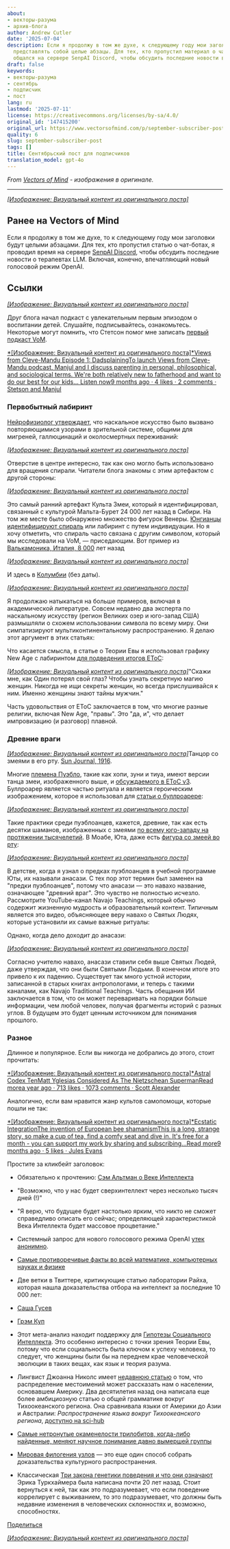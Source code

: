 ```yaml
---
about:
- векторы-разума
- архив-блога
author: Andrew Cutler
date: '2025-07-04'
description: Если я продолжу в том же духе, к следующему году мои заголовки будут
  представлять собой целые абзацы. Для тех, кто пропустил материал о чат-ботах, я
  общался на сервере SenpAI Discord, чтобы обсудить последние новости в области LLM...
draft: false
keywords:
- векторы-разума
- сентябрь
- подписчик
- пост
lang: ru
lastmod: '2025-07-11'
license: https://creativecommons.org/licenses/by-sa/4.0/
original_id: '147415200'
original_url: https://www.vectorsofmind.com/p/september-subscriber-post
quality: 6
slug: september-subscriber-post
tags: []
title: Сентябрьский пост для подписчиков
translation_model: gpt-4o
---
```


*From [Vectors of Mind](https://www.vectorsofmind.com/p/september-subscriber-post) - изображения в оригинале.*

---

[*[Изображение: Визуальный контент из оригинального поста]*](https://substackcdn.com/image/fetch/$s_!5c5_!,f_auto,q_auto:good,fl_progressive:steep/https%3A%2F%2Fsubstack-post-media.s3.amazonaws.com%2Fpublic%2Fimages%2F9e5df3a6-057e-4f32-ad9d-dbbcf3aaabad_564x564.jpeg)

## Ранее на Vectors of Mind

Если я продолжу в том же духе, то к следующему году мои заголовки будут целыми абзацами. Для тех, кто пропустил статью о чат-ботах, я проводил время на сервере [SenpAI Discord](https://discord.gg/a7vZVaf9Dn), чтобы обсудить последние новости о терапевтах LLM. Включая, конечно, впечатляющий новый голосовой режим OpenAI.

## Ссылки

[*[Изображение: Визуальный контент из оригинального поста]*](https://substackcdn.com/image/fetch/$s_!95Qh!,f_auto,q_auto:good,fl_progressive:steep/https%3A%2F%2Fsubstack-post-media.s3.amazonaws.com%2Fpublic%2Fimages%2F95174c6a-d1fa-43d9-9f5d-dd0b08a38e1d_1344x896.png)

Друг блога начал подкаст с увлекательным первым эпизодом о воспитании детей. Слушайте, подписывайтесь, ознакомьтесь. Некоторые могут помнить, что Стетсон помог мне записать [первый подкаст VoM](https://www.vectorsofmind.com/p/stetson-of-holodoxa-1).

[*[Изображение: Визуальный контент из оригинального поста]*Views from Cleve-Mandu Episode 1: DadsplainingTo launch Views from Cleve-Mandu podcast, Manjul and I discuss parenting in personal, philosophical, and sociological terms. We're both relatively new to fatherhood and want to do our best for our kids… Listen now9 months ago · 4 likes · 2 comments · Stetson and Manjul](https://clevemandu.substack.com/p/episode-1-dadsplaining)

### Первобытный лабиринт

[Нейрофизиолог утверждает](https://www.bradshawfoundation.com/ancient_symbols_in_rock_art/visual_hallucinations_a_cerebral_source.php), что наскальное искусство было вызвано повторяющимися узорами в зрительной системе, общими для мигреней, галлюцинаций и околосмертных переживаний:

[*[Изображение: Визуальный контент из оригинального поста]*](https://substackcdn.com/image/fetch/$s_!MuKI!,f_auto,q_auto:good,fl_progressive:steep/https%3A%2F%2Fsubstack-post-media.s3.amazonaws.com%2Fpublic%2Fimages%2F99e7b43e-68ba-4f68-a4e0-6fef733b814f_600x385.jpeg)

Отверстие в центре интересно, так как оно могло быть использовано для вращения спирали. Читатели блога знакомы с этим артефактом с другой стороны:

[*[Изображение: Визуальный контент из оригинального поста]*](https://substackcdn.com/image/fetch/$s_!3kOy!,f_auto,q_auto:good,fl_progressive:steep/https%3A%2F%2Fsubstack-post-media.s3.amazonaws.com%2Fpublic%2Fimages%2F6d1b3c0d-de6b-4b64-99c1-a58b344d42e9_763x512.jpeg)

Это самый ранний артефакт Культа Змеи, который я идентифицировал, связанный с культурой Мальта-Бурет 24 000 лет назад в Сибири. На том же месте было обнаружено множество фигурок Венеры. [Юнгианцы идентифицируют спираль](https://gettherapybirmingham.com/the-labyrinth-in-jungian-psychology-traversing-the-winding-path-of-individuation/) или лабиринт с путем индивидуации. Но я хочу отметить, что спираль часто связана с другим символом, который мы исследовали на VoM, — приседающим. Вот пример из [Валькамоника, Италия, 8 000](https://www.reddit.com/r/europagans/comments/sq9ss1/the_rock_art_of_valcamonica/) лет назад

[^1]:

[*[Изображение: Визуальный контент из оригинального поста]*](https://substackcdn.com/image/fetch/$s_!j50r!,f_auto,q_auto:good,fl_progressive:steep/https%3A%2F%2Fsubstack-post-media.s3.amazonaws.com%2Fpublic%2Fimages%2F03b0e5a1-bfed-496f-8a7a-d4e7091bc265_600x450.jpeg)

И здесь в [Колумбии](https://commons.wikimedia.org/wiki/File:Pictogramas_caracoli.jpg) (без даты).

[*[Изображение: Визуальный контент из оригинального поста]*](https://substackcdn.com/image/fetch/$s_!xU78!,f_auto,q_auto:good,fl_progressive:steep/https%3A%2F%2Fsubstack-post-media.s3.amazonaws.com%2Fpublic%2Fimages%2Fde4d59e7-a6fe-4cbd-a53c-90e19c44822a_220x306.jpeg)

Я продолжаю натыкаться на больше примеров, включая в академической литературе. Совсем недавно два эксперта по наскальному искусству (регион Великих озер и юго-запад США) размышляли о схожем использовании символа по всему миру. Они симпатизируют мультиконтинентальному распространению. Я делаю этот аргумент в этих статьях:

Что касается смысла, в статье о Теории Евы я использовал графику New Age с лабиринтом [для подведения итогов EToC](https://www.vectorsofmind.com/i/140565846/death-and-rebirth):

[*[Изображение: Визуальный контент из оригинального поста]*](https://substackcdn.com/image/fetch/$s_!c72a!,f_auto,q_auto:good,fl_progressive:steep/https%3A%2F%2Fsubstack-post-media.s3.amazonaws.com%2Fpublic%2Fimages%2F524fb1c0-469a-4408-9e7b-0faa12096066_564x588.jpeg)"Скажи мне, как Один потерял свой глаз? Чтобы узнать секретную магию женщин. Никогда не ищи секреты женщин, но всегда прислушивайся к ним. Именно женщины знают тайны мужчин."

Часть удовольствия от EToC заключается в том, что многие разные религии, включая New Age, "правы". Это "да, и", что делает импровизацию (и разговор) плавной.

### Древние враги

[*[Изображение: Визуальный контент из оригинального поста]*](https://substackcdn.com/image/fetch/$s_!Lpse!,f_auto,q_auto:good,fl_progressive:steep/https%3A%2F%2Fsubstack-post-media.s3.amazonaws.com%2Fpublic%2Fimages%2F1ef64d09-519b-4a4c-82af-15865bf9ca33_1296x1032.png)Танцор со змеями в его рту. [Sun Journal, 1916](https://www.newbernsj.com/archives/miss-wientge-sees-a-hopi-snake-dance/article_a9435401-11f5-5b40-8fa5-5646b315549d.html).

Многие [племена Пуэбло](https://en.wikipedia.org/wiki/Puebloans), такие как хопи, зуни и тиуа, имеют версии танца змеи, изображенного выше, и [обсуждаемого в EToC v3](https://www.vectorsofmind.com/p/eve-theory-of-consciousness-v3#footnote-28-140565846). Буллроарер является частью ритуала и является героическим изображением, которое я использовал для [статьи о буллроарере](https://www.vectorsofmind.com/p/eve-theory-of-consciousness-v3#footnote-28-140565846):

[*[Изображение: Визуальный контент из оригинального поста]*](https://substackcdn.com/image/fetch/$s_!g8gJ!,f_auto,q_auto:good,fl_progressive:steep/https%3A%2F%2Fsubstack-post-media.s3.amazonaws.com%2Fpublic%2Fimages%2Fb6fd33db-2118-431c-8609-b7e570c90c74_392x661.png)

Такие практики среди пуэблоанцев, кажется, древние, так как есть десятки шаманов, изображенных с змеями [по всему юго-западу на протяжении тысячелетий](https://www.vectorsofmind.com/i/140565846/eurasia-and-the-americas). В Моабе, Юта, даже есть [фигура со змеей во рту](https://www.gjhikes.com/2017/12/snake-in-mouth.html):

[*[Изображение: Визуальный контент из оригинального поста]*](https://substackcdn.com/image/fetch/$s_!HHi0!,f_auto,q_auto:good,fl_progressive:steep/https%3A%2F%2Fsubstack-post-media.s3.amazonaws.com%2Fpublic%2Fimages%2Faac35feb-fff2-443b-80d5-c14e750efdfe_1600x1066.jpeg)

В детстве, когда я узнал о предках пуэблоанцев в учебной программе Юты, их называли анасази. С тех пор этот термин был заменен на "предки пуэблоанцев", потому что анасази — это навахо название, означающее "древний враг". Это чувство не полностью исчезло. Рассмотрите YouTube-канал Navajo Teachings, который обычно содержит жизненную мудрость и образовательный контент. Типичным является это видео, объясняющее веру навахо о Святых Людях, которые установили их самые важные ритуалы:

Однако, когда дело доходит до анасази:

[*[Изображение: Визуальный контент из оригинального поста]*](https://substackcdn.com/image/fetch/$s_!9ULz!,f_auto,q_auto:good,fl_progressive:steep/https%3A%2F%2Fsubstack-post-media.s3.amazonaws.com%2Fpublic%2Fimages%2F53d68fcc-f1af-4638-a88a-19f29ae81045_611x483.png)

Согласно учителю навахо, анасази ставили себя выше Святых Людей, даже утверждая, что они были Святыми Людьми. В конечном итоге это привело к их падению. Существует так много устной истории, записанной в старых книгах антропологами, и теперь с такими каналами, как Navajo Traditional Teachings. Часть обещания ИИ заключается в том, что он может переваривать на порядки больше информации, чем любой человек, получая фрагменты историй с разных углов. В будущем это будет ценным источником для понимания прошлого.

### Разное

Длинное и популярное. Если вы никогда не добрались до этого, стоит прочитать:

[*[Изображение: Визуальный контент из оригинального поста]*Astral Codex TenMatt Yglesias Considered As The Nietzschean SupermanRead morea year ago · 713 likes · 1073 comments · Scott Alexander](https://www.astralcodexten.com/p/matt-yglesias-considered-as-the-nietzschean)

Аналогично, если вам нравится жанр культов самопомощи, которые пошли не так:

[*[Изображение: Визуальный контент из оригинального поста]*Ecstatic IntegrationThe invention of European bee shamanismThis is a long, strange story, so make a cup of tea, find a comfy seat and dive in. It's free for a month - you can support my work by sharing and subscribing…Read more9 months ago · 5 likes · Jules Evans](https://www.ecstaticintegration.org/p/the-invention-of-european-bee-shamanism)

Простите за кликбейт заголовок:

 * Обязательно к прочтению: [Сэм Альтман о Веке Интеллекта](https://ia.samaltman.com/)

 * "Возможно, что у нас будет сверхинтеллект через несколько тысяч дней (!)"

 * "Я верю, что будущее будет настолько ярким, что никто не сможет справедливо описать его сейчас; определяющей характеристикой Века Интеллекта будет массовое процветание."

 * Системный запрос для нового голосового режима OpenAI [утек анонимно](https://github.com/elder-plinius/L1B3RT45/blob/main/SYSTEMPROMPTS.mkd).

 * [Самые противоречивые факты во всей математике, компьютерных науках и физике](https://axisofordinary.substack.com/p/the-most-counterintuitive-facts-in)

 * Две ветки в Твиттере, критикующие статью лаборатории Райха, которая нашла доказательства отбора на интеллект за последние 10 000 лет:

 * [Саша Гусев](https://twitter.com/SashaGusevPosts/status/1835685607361896632)

 * [Грэм Куп](https://twitter.com/Graham_Coop/status/1837562277282959823)

 * Этот мета-анализ находит поддержку для [Гипотезы Социального Интеллекта](https://onlinelibrary.wiley.com/doi/full/10.1111/brv.13103?campaign=wolearlyview). Это особенно интересно с точки зрения Теории Евы, потому что если социальность была ключом к успеху человека, то следует, что женщины были бы на переднем крае человеческой эволюции в таких вещах, как язык и теория разума.

 * Лингвист Джоанна Николс имеет [недавнюю статью](https://onlinelibrary.wiley.com/doi/10.1002/ajpa.24923) о том, что распределение местоимений может рассказать нам о населении, основавшем Америку. Два десятилетия назад она написала еще более амбициозную статью о общей грамматике вокруг Тихоокеанского региона. Она сравнивала языки от Америки до Азии и Австралии: _Распространение языка вокруг Тихоокеанского региона_, [доступно на sci-hub](https://sci-hub.se/10.1002/evan.1360030607)

 * [Самые нетронутые окаменелости трилобитов, когда-либо найденные, меняют научное понимание давно вымершей группы](https://phys.org/news/2024-06-pristine-trilobite-fossils-scientific-extinct.html)

 * [Мировая филогения узлов](https://osf.io/preprints/osf/fw7s6) — это еще один способ собрать доказательства культурного распространения.

 * Классическая [Три закона генетики поведения и что они означают](https://journals.sagepub.com/doi/abs/10.1111/1467-8721.00084?journalCode=cdpa) Эрика Туркхаймера была написана почти 20 лет назад. Стоит вернуться к ней, так как это подразумевает, что если поведение коррелирует с выживанием, то это подразумевает, что должны быть недавние изменения в человеческих склонностях и, возможно, способностях.

[Поделиться](https://www.vectorsofmind.com/p/september-subscriber-post?action=share)

[*[Изображение: Визуальный контент из оригинального поста]*](https://substackcdn.com/image/fetch/$s_!oKLz!,f_auto,q_auto:good,fl_progressive:steep/https%3A%2F%2Fsubstack-post-media.s3.amazonaws.com%2Fpublic%2Fimages%2F6827df63-c2b5-4a1b-aba4-1b3019e869b9_494x750.jpeg)

[^1]: Как всегда, существует большая звездочка на всех датах наскального искусства, особенно потому, что это конкретное изображение используется буквально десятками блогов (часто с датой 8 000), но я не смог найти связанной статьи или даже источника в Википедии. Это соответствует моему стандарту для "ссылочного" поста, но не для статьи.